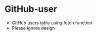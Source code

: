 # GitHub-user
<ul>
<li>GitHub users table using fetch function </li>
<li>Please ignore design </li>
</ul>

